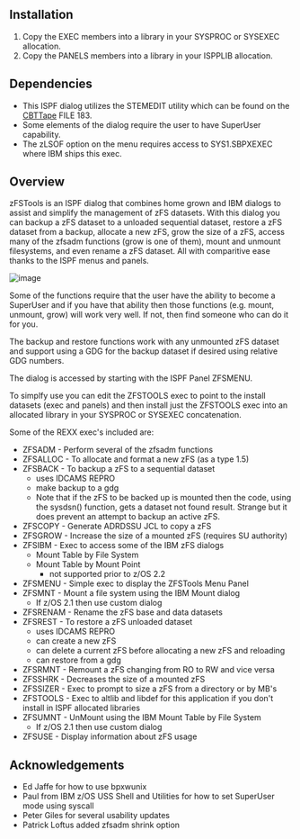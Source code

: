## Installation
1. Copy the EXEC members into a library in your SYSPROC or SYSEXEC allocation.
2. Copy the PANELS members into a library in your ISPPLIB allocation.

## Dependencies
 - This ISPF dialog utilizes the STEMEDIT utility which can be found on the [CBTTape](https://www.cbttape.org/) FILE 183.
 - Some elements of the dialog require the user to have SuperUser capability.
 - The zLSOF option on the menu requires access to SYS1.SBPXEXEC where IBM ships this exec.

## Overview
zFSTools is an ISPF dialog that combines home grown and IBM dialogs to
assist and simplify the management of zFS datasets. With this dialog you
can backup a zFS dataset to a unloaded sequential dataset, restore a zFS
dataset from a backup, allocate a new zFS, grow the size of a zFS, access
many of the zfsadm functions (grow is one of them), mount and unmount
filesystems, and even rename a zFS dataset. All with comparitive ease thanks
to the ISPF menus and panels.

![image](https://github.com/lbdyck/zfstools/assets/42328411/cd62fe87-901b-4e35-a193-5a95f30bfda0)

Some of the functions require that the user have the ability to become
a SuperUser and if you have that ability then those functions (e.g. mount,
unmount, grow) will work very well. If not, then find someone who can do
it for you.

The backup and restore functions work with any unmounted zFS dataset and
support using a GDG for the backup dataset if desired using relative GDG
numbers.

The dialog is accessed by starting with the ISPF Panel ZFSMENU.

To simplfy use you can edit the ZFSTOOLS exec to point to the install
datasets (exec and panels) and then install just the ZFSTOOLS exec into
an allocated library in your SYSPROC or SYSEXEC concatenation.

Some of the REXX exec's included are:
* ZFSADM   - Perform several of the zfsadm functions
* ZFSALLOC - To allocate and format a new zFS (as a type 1.5)
* ZFSBACK  - To backup a zFS to a sequential dataset
  * uses IDCAMS REPRO
  * make backup to a gdg
  * Note that if the zFS to be backed up is mounted then the code, using the sysdsn() function, gets a dataset not found result. Strange but it does prevent an attempt to backup an active zFS.
* ZFSCOPY  - Generate ADRDSSU JCL to copy a zFS
* ZFSGROW  - Increase the size of a mounted zFS (requires SU authority)
* ZFSIBM   - Exec to access some of the IBM zFS dialogs
  * Mount Table by File System
  * Mount Table by Mount Point
    * not supported prior to z/OS 2.2
* ZFSMENU  - Simple exec to display the ZFSTools Menu Panel
* ZFSMNT   - Mount a file system using the IBM Mount dialog
  * If z/OS 2.1 then use custom dialog
* ZFSRENAM - Rename the zFS base and data datasets
* ZFSREST  - To restore a zFS unloaded dataset
  * uses IDCAMS REPRO
  * can create a new zFS
  * can delete a current zFS before allocating a new zFS and reloading
  * can restore from a gdg
* ZFSRMNT  - Remount a zFS changing from RO to RW and vice versa
* ZFSSHRK  - Decreases the size of a mounted zFS
* ZFSSIZER - Exec to prompt to size a zFS from a directory or by MB's
* ZFSTOOLS - Exec to altlib and libdef for this application if you don't install in ISPF allocated libraries
* ZFSUMNT  - UnMount using the IBM Mount Table by File System
  * If z/OS 2.1 then use custom dialog
* ZFSUSE   - Display information about zFS usage

## Acknowledgements
- Ed Jaffe for how to use bpxwunix
- Paul from IBM z/OS USS Shell and Utilities for how to set SuperUser mode using syscall
- Peter Giles for several usability updates
- Patrick Loftus added zfsadm shrink option
